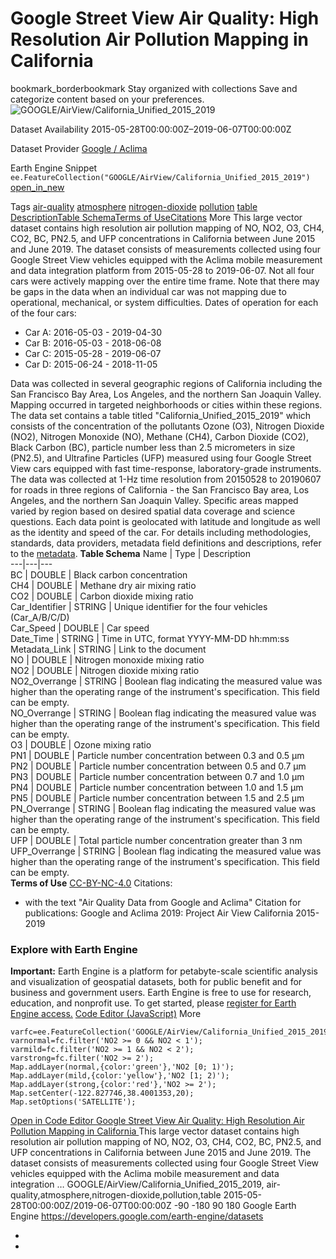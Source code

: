  
#  Google Street View Air Quality: High Resolution Air Pollution Mapping in California 
bookmark_borderbookmark Stay organized with collections  Save and categorize content based on your preferences.
![GOOGLE/AirView/California_Unified_2015_2019](https://developers.google.com/earth-engine/datasets/images/GOOGLE/GOOGLE_AirView_California_Unified_2015_2019_sample.png) 

Dataset Availability
    2015-05-28T00:00:00Z–2019-06-07T00:00:00Z 

Dataset Provider
     [ Google / Aclima ](https://medium.com/google-earth/powering-new-research-with-hyperlocal-air-pollution-data-c9947359e87e) 

Earth Engine Snippet
     `    ee.FeatureCollection("GOOGLE/AirView/California_Unified_2015_2019")   ` [ open_in_new ](https://code.earthengine.google.com/?scriptPath=Examples:Datasets/GOOGLE/GOOGLE_AirView_California_Unified_2015_2019) 

Tags
     [air-quality](https://developers.google.com/earth-engine/datasets/tags/air-quality) [atmosphere](https://developers.google.com/earth-engine/datasets/tags/atmosphere) [nitrogen-dioxide](https://developers.google.com/earth-engine/datasets/tags/nitrogen-dioxide) [pollution](https://developers.google.com/earth-engine/datasets/tags/pollution) [table](https://developers.google.com/earth-engine/datasets/tags/table)
[Description](https://developers.google.com/earth-engine/datasets/catalog/GOOGLE_AirView_California_Unified_2015_2019#description)[Table Schema](https://developers.google.com/earth-engine/datasets/catalog/GOOGLE_AirView_California_Unified_2015_2019#table-schema)[Terms of Use](https://developers.google.com/earth-engine/datasets/catalog/GOOGLE_AirView_California_Unified_2015_2019#terms-of-use)[Citations](https://developers.google.com/earth-engine/datasets/catalog/GOOGLE_AirView_California_Unified_2015_2019#citations) More
This large vector dataset contains high resolution air pollution mapping of NO, NO2, O3, CH4, CO2, BC, PN2.5, and UFP concentrations in California between June 2015 and June 2019.
The dataset consists of measurements collected using four Google Street View vehicles equipped with the Aclima mobile measurement and data integration platform from 2015-05-28 to 2019-06-07. Not all four cars were actively mapping over the entire time frame. Note that there may be gaps in the data when an individual car was not mapping due to operational, mechanical, or system difficulties.
Dates of operation for each of the four cars:
  * Car A: 2016-05-03 - 2019-04-30
  * Car B: 2016-05-03 - 2018-06-08
  * Car C: 2015-05-28 - 2019-06-07
  * Car D: 2015-06-24 - 2018-11-05


Data was collected in several geographic regions of California including the San Francisco Bay Area, Los Angeles, and the northern San Joaquin Valley. Mapping occurred in targeted neighborhoods or cities within these regions. The data set contains a table titled "California_Unified_2015_2019" which consists of the concentration of the pollutants Ozone (O3), Nitrogen Dioxide (NO2), Nitrogen Monoxide (NO), Methane (CH4), Carbon Dioxide (CO2), Black Carbon (BC), particle number less than 2.5 micrometers in size (PN2.5), and Ultrafine Particles (UFP) measured using four Google Street View cars equipped with fast time-response, laboratory-grade instruments. The data was collected at 1-Hz time resolution from 20150528 to 20190607 for roads in three regions of California - the San Francisco Bay area, Los Angeles, and the northern San Joaquin Valley. Specific areas mapped varied by region based on desired spatial data coverage and science questions. Each data point is geolocated with latitude and longitude as well as the identity and speed of the car.
For details including methodologies, standards, data providers, metadata field definitions and descriptions, refer to the [metadata](https://docs.google.com/document/d/1If15JccoJcN01Jg3ljN3V-qUFS0HywKAd4OsQ-_JXJo/view).
**Table Schema**
Name | Type | Description  
---|---|---  
BC | DOUBLE | Black carbon concentration  
CH4 | DOUBLE | Methane dry air mixing ratio  
CO2 | DOUBLE | Carbon dioxide mixing ratio  
Car_Identifier | STRING | Unique identifier for the four vehicles (Car_A/B/C/D)  
Car_Speed | DOUBLE | Car speed  
Date_Time | STRING | Time in UTC, format YYYY-MM-DD hh:mm:ss  
Metadata_Link | STRING | Link to the document  
NO | DOUBLE | Nitrogen monoxide mixing ratio  
NO2 | DOUBLE | Nitrogen dioxide mixing ratio  
NO2_Overrange | STRING | Boolean flag indicating the measured value was higher than the operating range of the instrument's specification. This field can be empty.  
NO_Overrange | STRING | Boolean flag indicating the measured value was higher than the operating range of the instrument's specification. This field can be empty.  
O3 | DOUBLE | Ozone mixing ratio  
PN1 | DOUBLE | Particle number concentration between 0.3 and 0.5 μm  
PN2 | DOUBLE | Particle number concentration between 0.5 and 0.7 μm  
PN3 | DOUBLE | Particle number concentration between 0.7 and 1.0 μm  
PN4 | DOUBLE | Particle number concentration between 1.0 and 1.5 μm  
PN5 | DOUBLE | Particle number concentration between 1.5 and 2.5 μm  
PN_Overrange | STRING | Boolean flag indicating the measured value was higher than the operating range of the instrument's specification. This field can be empty.  
UFP | DOUBLE | Total particle number concentration greater than 3 nm  
UFP_Overrange | STRING | Boolean flag indicating the measured value was higher than the operating range of the instrument's specification. This field can be empty.  
**Terms of Use**
[CC-BY-NC-4.0](https://spdx.org/licenses/CC-BY-NC-4.0.html)
Citations:
  * with the text "Air Quality Data from Google and Aclima"
Citation for publications: Google and Aclima 2019: Project Air View California 2015-2019


### Explore with Earth Engine
**Important:** Earth Engine is a platform for petabyte-scale scientific analysis and visualization of geospatial datasets, both for public benefit and for business and government users. Earth Engine is free to use for research, education, and nonprofit use. To get started, please [register for Earth Engine access.](https://console.cloud.google.com/earth-engine)
[Code Editor (JavaScript)](https://developers.google.com/earth-engine/datasets/catalog/GOOGLE_AirView_California_Unified_2015_2019#code-editor-javascript-sample) More
```
varfc=ee.FeatureCollection('GOOGLE/AirView/California_Unified_2015_2019');
varnormal=fc.filter('NO2 >= 0 && NO2 < 1');
varmild=fc.filter('NO2 >= 1 && NO2 < 2');
varstrong=fc.filter('NO2 >= 2');
Map.addLayer(normal,{color:'green'},'NO2 [0; 1)');
Map.addLayer(mild,{color:'yellow'},'NO2 [1; 2)');
Map.addLayer(strong,{color:'red'},'NO2 >= 2');
Map.setCenter(-122.827746,38.4001353,20);
Map.setOptions('SATELLITE');
```
[ Open in Code Editor ](https://code.earthengine.google.com/?scriptPath=Examples:Datasets/GOOGLE/GOOGLE_AirView_California_Unified_2015_2019)
[ Google Street View Air Quality: High Resolution Air Pollution Mapping in California ](https://developers.google.com/earth-engine/datasets/catalog/GOOGLE_AirView_California_Unified_2015_2019)
This large vector dataset contains high resolution air pollution mapping of NO, NO2, O3, CH4, CO2, BC, PN2.5, and UFP concentrations in California between June 2015 and June 2019. The dataset consists of measurements collected using four Google Street View vehicles equipped with the Aclima mobile measurement and data integration …
GOOGLE/AirView/California_Unified_2015_2019, air-quality,atmosphere,nitrogen-dioxide,pollution,table 
2015-05-28T00:00:00Z/2019-06-07T00:00:00Z
-90 -180 90 180 
Google Earth Engine
https://developers.google.com/earth-engine/datasets
  * [ ](https://doi.org/https://medium.com/google-earth/powering-new-research-with-hyperlocal-air-pollution-data-c9947359e87e)
  * [ ](https://doi.org/https://developers.google.com/earth-engine/datasets/catalog/GOOGLE_AirView_California_Unified_2015_2019)


